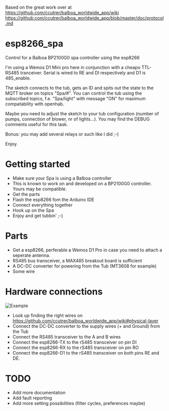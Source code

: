 Based on the great work over at \
https://github.com/ccutrer/balboa_worldwide_app/wiki
https://github.com/ccutrer/balboa_worldwide_app/blob/master/doc/protocol.md


# esp8266_spa
Control for a Balboa BP2100G0 spa controller using the esp8266

I'm using a Wemos D1 Mini pro here in conjunction with a cheapo TTL-RS485 tranceiver.
Serial is wired to RE and DI respectively and D1 is 485_enable.

The sketch connects to the tub, gets an ID and spits out the state to the MQTT broker on topics "Spa/#".
You can control the tub using the subscribed topics, f.e. "Spa/light" with message "ON" for maximum compatability with openhab.

Maybe you need to adjust the sketch to your tub configuration (number of pumps, connection of blower, nr of lights...). You may find the DEBUG comments useful for this task.

Bonus: you may add several relays or such like I did ;-)

Enjoy.

# Getting started
- Make sure your Spa is using a Balboa controller
- This is known to work on and developed on a BP2100G0 controller. Yours may be compatible.
- Get the parts
- Flash the esp8266 fom the Arduino IDE
- Connect everything together
- Hook up on the Spa
- Enjoy and get tubbin' ;-)

# Parts
- Get a esp8266, perferable a Wemos D1 Pro in case you need to attach a seperate antenna.
- RS485 bus transceiver, a MAX485 breakout board is sufficient
- A DC-DC converter for powering from the Tub (MT3608 for example)
- Some wire

# Hardware connections
![Example](https://github.com/cribskip/esp8266_spa/blob/master/esp8266_spa.jpg)
- Look up finding the right wires on https://github.com/ccutrer/balboa_worldwide_app/wiki#physical-layer
- Connect the DC-DC converter to the supply wires (+ and Ground) from the Tub
- Connect the RS485 transceiver to the A and B wires
- Connect the esp8266-TX to the rS485 transceiver on pin DI
- Connect the esp8266-RX to the rS485 transceiver on pin RO
- Connect the esp8266-D1 to the rS485 transceiver on both pins RE and DE.

# TODO
- Add more documentation
- Add fault reporting
- Add more setting possibilities (filter cycles, preferences maybe)
